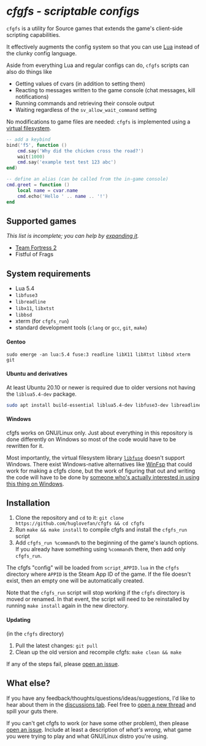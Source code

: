 # *cfgfs - scriptable configs*

<!-- marketing speech -->

`cfgfs` is a utility for Source games that extends the game's client-side
scripting capabilities.

It effectively augments the config system so that you can use [Lua] instead of
the clunky config language.

Aside from everything Lua and regular configs can do, `cfgfs` scripts can also
do things like

- Getting values of cvars (in addition to setting them)
- Reacting to messages written to the game console (chat messages, kill
  notifications)
- Running commands and retrieving their console output
- Waiting regardless of the `sv_allow_wait_command` setting

No modifications to game files are needed: `cfgfs` is implemented using a
[virtual filesystem].

[Lua]: https://www.lua.org/
[virtual filesystem]: https://en.wikipedia.org/wiki/Filesystem_in_Userspace

```lua
-- add a keybind
bind('f5', function ()
	cmd.say('Why did the chicken cross the road?')
	wait(1000)
	cmd.say('example test test 123 abc')
end)

-- define an alias (can be called from the in-game console)
cmd.greet = function ()
	local name = cvar.name
	cmd.echo('Hello ' .. name .. '!')
end
```

## Supported games

*This list is incomplete; you can help by [expanding it].*

- [Team Fortress 2](https://arch-img.b4k.co/vg/1607779368100.png)
- Fistful of Frags

[expanding it]: https://github.com/huglovefan/cfgfs/edit/master/README.md

## System requirements

- Lua 5.4
- `libfuse3`
- `libreadline`
- `libx11`, `libxtst`
- `libbsd`
- xterm (for `cfgfs_run`)
- standard development tools (`clang` or `gcc`, `git`, `make`)

#### Gentoo

```
sudo emerge -an lua:5.4 fuse:3 readline libX11 libXtst libbsd xterm git
```

#### Ubuntu and derivatives

At least Ubuntu 20.10 or newer is required due to older versions not having
the `liblua5.4-dev` package.

```sh
sudo apt install build-essential liblua5.4-dev libfuse3-dev libreadline-dev libx11-dev libxtst-dev libbsd-dev xterm
```

#### Windows

cfgfs works on GNU/Linux only. Just about everything in this repository is done
differently on Windows so most of the code would have to be rewritten for it.

Most importantly, the virtual filesystem library [`libfuse`] doesn't support
Windows. There exist Windows-native alternatives like [WinFsp] that could work
for making a cfgfs clone, but the work of figuring that out and writing the code
will have to be done by
[someone who's actually interested in using this thing on Windows].

[`libfuse`]: https://github.com/libfuse/libfuse
[WinFsp]: https://github.com/billziss-gh/winfsp
[someone who's actually interested in using this thing on Windows]: https://github.com/you

## Installation

1. Clone the repository and `cd` to it:
   `git clone https://github.com/huglovefan/cfgfs && cd cfgfs`
2. Run `make && make install` to compile cfgfs and install the `cfgfs_run`
   script
3. Add `cfgfs_run %command%` to the beginning of the game's launch options.  
   If you already have something using `%command%` there, then add only
   `cfgfs_run`.

The cfgfs "config" will be loaded from `script_APPID.lua` in the `cfgfs`
directory where `APPID` is the Steam App ID of the game. If the file doesn't
exist, then an empty one will be automatically created.

Note that the `cfgfs_run` script will stop working if the `cfgfs` directory is
moved or renamed. In that event, the script will need to be reinstalled by
running `make install` again in the new directory.

#### Updating

(in the `cfgfs` directory)

1. Pull the latest changes: `git pull`
2. Clean up the old version and recompile cfgfs: `make clean && make`

If any of the steps fail, please [open an issue].

## What else?

If you have any feedback/thoughts/questions/ideas/suggestions, I'd like to hear
about them in the [discussions tab]. Feel free to [open a new thread] and spill
your guts there.

If you can't get cfgfs to work (or have some other problem), then please
[open an issue]. Include at least a description of *what's wrong*, what game you
were trying to play and what GNU/Linux distro you're using.

[discussions tab]: https://github.com/huglovefan/cfgfs/discussions
[open a new thread]: https://github.com/huglovefan/cfgfs/discussions/new
[open an issue]: https://github.com/huglovefan/cfgfs/issues/new
